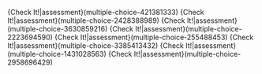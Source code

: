 {Check It!|assessment}(multiple-choice-421381333)
{Check It!|assessment}(multiple-choice-2428388989)
{Check It!|assessment}(multiple-choice-3630859216)
{Check It!|assessment}(multiple-choice-2223694590)
{Check It!|assessment}(multiple-choice-255488453)
{Check It!|assessment}(multiple-choice-3385413432)
{Check It!|assessment}(multiple-choice-1431028563)
{Check It!|assessment}(multiple-choice-2958696429)

